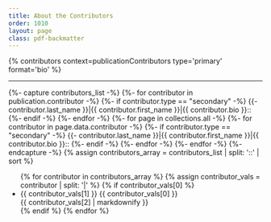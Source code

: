 ```yaml
---
title: About the Contributors
order: 1010
layout: page
class: pdf-backmatter
---
```


{% contributors context=publicationContributors type='primary' format='bio' %}

---

{%- capture contributors_list -%}
{%- for contributor in publication.contributor -%}
{%- if contributor.type == "secondary" -%}
{{- contributor.last_name }}|{{ contributor.first_name }}|{{ contributor.bio }}::
{%- endif -%}
{%- endfor -%}
{%- for page in collections.all -%}
{%- for contributor in page.data.contributor -%}
{%- if contributor.type == "secondary" -%}
{{- contributor.last_name }}|{{ contributor.first_name }}|{{ contributor.bio }}::
{%- endif -%}
{%- endfor -%}
{%- endfor -%}
{%- endcapture -%}
{% assign contributors_array = contributors_list | split: '::' | sort %}

<ul class="quire-contributors-list bio align-left">
{% for contributor in contributors_array %}
  {% assign contributor_vals = contributor | split: '|' %}
  {% if contributor_vals[0] %}
  <li class="quire-contributor" id="{{ contributor_vals[1] | downcase }}-{{ contributor_vals[0] | downcase }}">
  <div class="title is-5">
  <span class="quire-contributor__name">{{ contributor_vals[1] }} {{ contributor_vals[0] }}</span>
  </div>
  <div class="media">
  <div class="quire-contributor__details media-content">
  <div class="quire-contributor__bio">{{ contributor_vals[2] | markdownify }}</div>
  </div>
  </div>
  </li>
  {% endif %}
{% endfor %}
</ul>

<!-- The Liquid logic for the creation of the contributors_array above comes from: https://www.codeshopify.com/blog_posts/building-arrays-with-liquid-in-shopify -->
